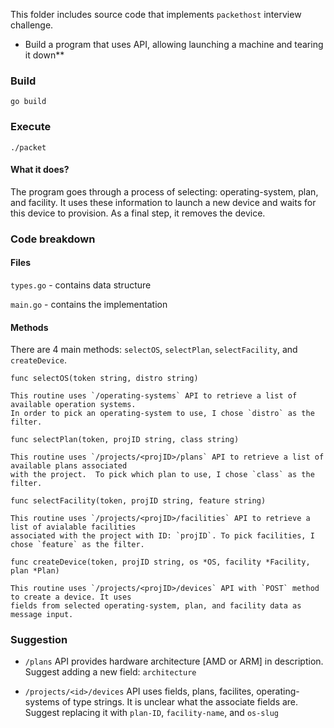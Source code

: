 
This folder includes source code that implements `packethost` interview challenge.
* Build a program that uses API, allowing launching a machine and tearing it down**

### Build

`go build`

### Execute

`./packet`

#### What it does?

The program goes through a process of selecting: operating-system, plan, and facility. It uses these
information to launch a new device and waits for this device to provision. As a final step, it removes
the device.

### Code breakdown

#### Files

`types.go` - contains data structure

`main.go` - contains the implementation


#### Methods

There are 4 main methods: `selectOS`, `selectPlan`, `selectFacility`, and `createDevice`.

`func selectOS(token string, distro string)`

    This routine uses `/operating-systems` API to retrieve a list of available operation systems. 
    In order to pick an operating-system to use, I chose `distro` as the filter.
    
 `func selectPlan(token, projID string, class string)`
 
    This routine uses `/projects/<projID>/plans` API to retrieve a list of available plans associated 
    with the project.  To pick which plan to use, I chose `class` as the filter.
    
 `func selectFacility(token, projID string, feature string)`
 
    This routine uses `/projects/<projID>/facilities` API to retrieve a list of avialable facilities
    associated with the project with ID: `projID`. To pick facilities, I chose `feature` as the filter.
    
 `func createDevice(token, projID string, os *OS, facility *Facility, plan *Plan)`
 
    This routine uses `/projects/<projID>/devices` API with `POST` method to create a device. It uses
    fields from selected operating-system, plan, and facility data as message input.
    
### Suggestion

* `/plans` API provides hardware architecture [AMD or ARM]  in description.
  Suggest adding a new field: `architecture`
  
* `/projects/<id>/devices` API uses fields, plans, facilites, operating-systems of type strings.
  It is unclear what the associate fields are.
  Suggest replacing it with `plan-ID`, `facility-name`, and `os-slug`
